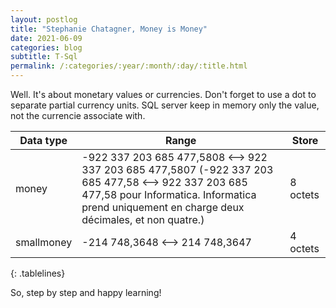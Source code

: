 ```yaml
---
layout: postlog
title: "Stephanie Chatagner, Money is Money"
date: 2021-06-09
categories: blog
subtitle: T-Sql
permalink: /:categories/:year/:month/:day/:title.html
---
```


Well. It's about monetary values or currencies. Don't forget to use a dot to separate partial currency units. SQL server keep in memory only the value, not the currencie associate with.    

|Data type |Range |Store |
|-|-|-|
| money | 	-922 337 203 685 477,5808 <--> 922 337 203 685 477,5807 (-922 337 203 685 477,58 <--> 922 337 203 685 477,58 pour Informatica. Informatica prend uniquement en charge deux décimales, et non quatre.) 	| 8 octets |
| smallmoney |	-214 748,3648 <--> 214 748,3647 	 | 4 octets|
{: .tablelines}

So, step by step and happy learning!
